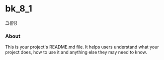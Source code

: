 bk_8_1
======

크롤링

### About

This is your project's README.md file. It helps users understand what your
project does, how to use it and anything else they may need to know.